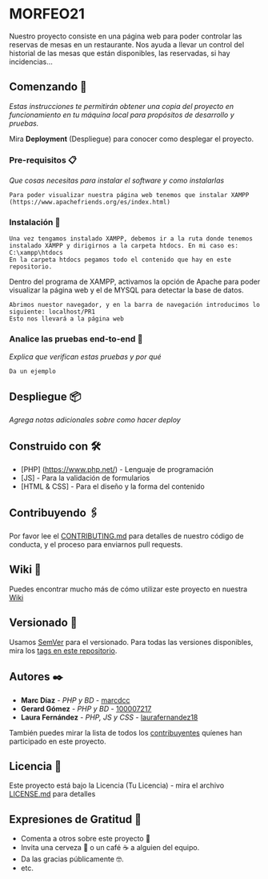 # MORFEO21

Nuestro proyecto consiste en una página web para poder controlar las reservas de mesas en un restaurante. Nos ayuda a llevar un control del historial de las mesas que están disponibles, las reservadas, si hay incidencias...

## Comenzando 🚀

_Estas instrucciones te permitirán obtener una copia del proyecto en funcionamiento en tu máquina local para propósitos de desarrollo y pruebas._

Mira **Deployment** (Despliegue) para conocer como desplegar el proyecto.


### Pre-requisitos 📋

_Que cosas necesitas para instalar el software y como instalarlas_

```
Para poder visualizar nuestra página web tenemos que instalar XAMPP (https://www.apachefriends.org/es/index.html)
```

### Instalación 🔧

```
Una vez tengamos instalado XAMPP, debemos ir a la ruta donde tenemos instalado XAMPP y dirigirnos a la carpeta htdocs. En mi caso es: C:\xampp\htdocs
En la carpeta htdocs pegamos todo el contenido que hay en este repositorio.

```
Dentro del programa de XAMPP, activamos la opción de Apache para poder visualizar la página web y el de MYSQL para detectar la base de datos.

```
Abrimos nuestor navegador, y en la barra de navegación introducimos lo siguiente: localhost/PR1
Esto nos llevará a la página web
```

### Analice las pruebas end-to-end 🔩

_Explica que verifican estas pruebas y por qué_

```
Da un ejemplo
```

## Despliegue 📦

_Agrega notas adicionales sobre como hacer deploy_

## Construido con 🛠️

* [PHP] (https://www.php.net/) - Lenguaje de programación
* [JS] - Para la validación de formularios
* [HTML & CSS] - Para el diseño y la forma del contenido 

## Contribuyendo 🖇️

Por favor lee el [CONTRIBUTING.md](https://gist.github.com/villanuevand/xxxxxx) para detalles de nuestro código de conducta, y el proceso para enviarnos pull requests.

## Wiki 📖

Puedes encontrar mucho más de cómo utilizar este proyecto en nuestra [Wiki](https://github.com/tu/proyecto/wiki)

## Versionado 📌

Usamos [SemVer](http://semver.org/) para el versionado. Para todas las versiones disponibles, mira los [tags en este repositorio](https://github.com/tu/proyecto/tags).

## Autores ✒️

* **Marc Díaz** - *PHP y BD* - [marcdcc](https://github.com/marcdcc)
* **Gerard Gómez** - *PHP y BD* - [100007217](https://github.com/100007217)
* **Laura Fernández** - *PHP, JS y CSS* - [laurafernandez18](https://github.com/LauraFernandez18)

También puedes mirar la lista de todos los [contribuyentes](https://github.com/dannylarrea/MORFEO21/contributors) quíenes han participado en este proyecto. 

## Licencia 📄

Este proyecto está bajo la Licencia (Tu Licencia) - mira el archivo [LICENSE.md](LICENSE.md) para detalles

## Expresiones de Gratitud 🎁

* Comenta a otros sobre este proyecto 📢
* Invita una cerveza 🍺 o un café ☕ a alguien del equipo. 
* Da las gracias públicamente 🤓.
* etc.

